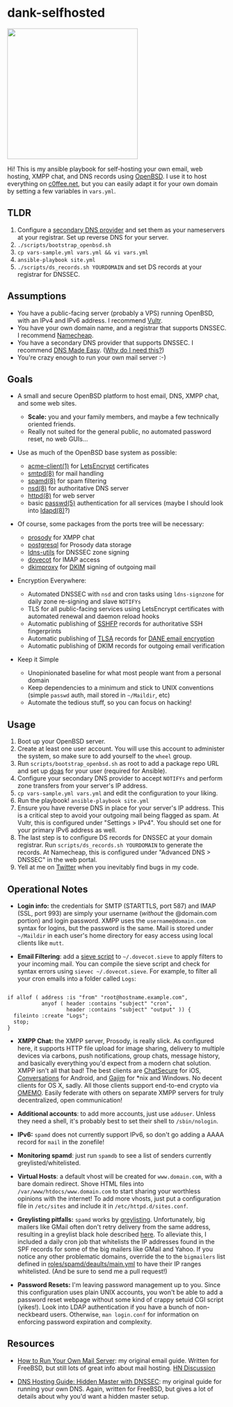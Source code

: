 # dank-selfhosted

<img src="https://i.imgur.com/A46hkpd.gif" width="300">

Hi! This is my ansible playbook for self-hosting your own email, web hosting, XMPP chat,
and DNS records using [OpenBSD](https://www.openbsd.org/). I use it to host everything on
[c0ffee.net](https://www.c0ffee.net), but you can easily adapt it for your own domain by
setting a few variables in `vars.yml`.

## TLDR

1. Configure a [secondary DNS provider](https://cp.dnsmadeeasy.com/u/122648) and set them as your nameservers at your registrar. Set up reverse DNS for your server.
2. `./scripts/bootstrap_openbsd.sh`
3. `cp vars-sample.yml vars.yml && vi vars.yml`
4. `ansible-playbook site.yml`
5. `./scripts/ds_records.sh YOURDOMAIN` and set DS records at your registrar for DNSSEC.

## Assumptions

- You have a public-facing server (probably a VPS) running OpenBSD, with an IPv4 and IPv6 address. I recommend [Vultr](https://www.vultr.com/?ref=6845125).
- You have your own domain name, and a registrar that supports DNSSEC. I recommend [Namecheap](https://affiliate.namecheap.com/?affId=108349).
- You have a secondary DNS provider that supports DNSSEC. I recommend [DNS Made Easy](https://cp.dnsmadeeasy.com/u/122648). ([Why do I need this?](https://www.c0ffee.net/blog/dns-hidden-master/))
- You're crazy enough to run your own mail server :-)

## Goals

- A small and secure OpenBSD platform to host email, DNS, XMPP chat, and some web sites.
    - **Scale:** you and your family members, and maybe a few technically oriented friends.
    - Really not suited for the general public, no automated password reset, no web GUIs...

- Use as much of the OpenBSD base system as possible:
    - [acme-client(1)](https://man.openbsd.org/acme-client.1) for [LetsEncrypt](https://letsencrypt.org/) certificates
    - [smtpd(8)](https://man.openbsd.org/smtpd.8) for mail handling
    - [spamd(8)](https://man.openbsd.org/spamd) for spam filtering
    - [nsd(8)](https://man.openbsd.org/nsd.8) for authoritative DNS server
    - [httpd(8)](https://man.openbsd.org/httpd.8) for web server
    - basic [passwd(5)](https://man.openbsd.org/passwd.5) authentication for all services (maybe I should look into [ldapd(8)](https://man.openbsd.org/ldapd.8)?)

- Of course, some packages from the ports tree will be necessary:
    - [prosody](http://prosody.im/) for XMPP chat
    - [postgresql](https://www.postgresql.org/) for Prosody data storage
    - [ldns-utils](https://www.nlnetlabs.nl/projects/ldns/about/) for DNSSEC zone signing
    - [dovecot](https://dovecot.org/) for IMAP access
    - [dkimproxy](http://dkimproxy.sourceforge.net/) for [DKIM](http://www.dkim.org/) signing of outgoing mail

- Encryption Everywhere:
    - Automated DNSSEC with `nsd` and cron tasks using `ldns-signzone` for daily zone re-signing and slave `NOTIFYs`
    - TLS for all public-facing services using LetsEncrypt certificates with automated renewal and daemon reload hooks
    - Automatic publishing of [SSHFP](https://tools.ietf.org/html/rfc4255) records for authoritative SSH fingerprints
    - Automatic publishing of [TLSA](https://tools.ietf.org/html/rfc6698) records for [DANE email encryption](https://halon.io/blog/what-is-dane/)
    - Automatic publishing of DKIM records for outgoing email verification

- Keep it Simple
    - Unopinionated baseline for what most people want from a personal domain
    - Keep dependencies to a minimum and stick to UNIX conventions (simple `passwd` auth, mail stored in `~/Maildir`, etc)
    - Automate the tedious stuff, so you can focus on hacking!

## Usage

1. Boot up your OpenBSD server.
2. Create at least one user account. You will use this account to administer the system, so make sure to add yourself to the `wheel` group.
3. Run `scripts/bootstrap_openbsd.sh` as root to add a package repo URL and set up [doas](http://man.openbsd.org/cgi-bin/man.cgi/OpenBSD-current/man1/doas.1) for your user (required for Ansible).
4. Configure your secondary DNS provider to accept `NOTIFYs` and perform zone transfers from your server's IP address.
5. `cp vars-sample.yml vars.yml` and edit the configuration to your liking.
6. Run the playbook! `ansible-playbook site.yml`
7. Ensure you have reverse DNS in place for your server's IP address. This is a critical step to avoid your outgoing mail being flagged as spam. At Vultr, this is configured under "Settings > IPv4". You should set one for your primary IPv6 address as well.
8. The last step is to configure DS records for DNSSEC at your domain registrar. Run `scripts/ds_records.sh YOURDOMAIN` to generate the records. At Namecheap, this is configured under "Advanced DNS > DNSSEC" in the web portal.
9. Yell at me on [Twitter](https://twitter.com/cullumsmith) when you inevitably find bugs in my code.

## Operational Notes

- **Login info:** the credentials for SMTP (STARTTLS, port 587) and IMAP (SSL, port 993) are simply your username (*without* the @domain.com portion) and login password. XMPP uses the `username@domain.com` syntax for logins, but the password is the same. Mail is stored under `~/Maildir` in each user's home directory for easy access using local clients like `mutt`.

- **Email Filtering**: add a [sieve script](https://wiki2.dovecot.org/Pigeonhole/Sieve/Examples) to `~/.dovecot.sieve` to apply filters to your incoming mail. You can compile the sieve script and check for syntax errors using `sievec ~/.dovecot.sieve`. For example, to filter all your cron emails into a folder called `Logs`:

````require ["regex", "fileinto", "imap4flags", "mailbox", "envelope", "variables"];

if allof ( address :is "from" "root@hostname.example.com",
           anyof ( header :contains "subject" "cron",
                   header :contains "subject" "output" )) {
  fileinto :create "Logs";
  stop;
}

````

- **XMPP Chat:** the XMPP server, Prosody, is really slick. As configured here, it supports HTTP file upload for image sharing, delivery to multiple devices via carbons, push notifications, group chats, message history, and basically everything you'd expect from a modern chat solution. XMPP isn't all that bad! The best clients are [ChatSecure](https://chatsecure.org/) for iOS, [Conversations](https://conversations.im/) for Android, and [Gajim](https://gajim.org/) for *nix and Windows. No decent clients for OS X, sadly. All those clients support end-to-end crypto via [OMEMO](https://conversations.im/omemo/). Easily federate with others on separate XMPP servers for truly decentralized, open communication!

- **Additional accounts**: to add more accounts, just use `adduser`. Unless they need a shell, it's probably best to set their shell to `/sbin/nologin`.

- **IPv6:** `spamd` does not currently support IPv6, so don't go adding a AAAA record for `mail` in the zonefile!

- **Monitoring spamd**: just run `spamdb` to see a list of senders currently greylisted/whitelisted.

- **Virtual Hosts**: a default vhost will be created for `www.domain.com`, with a bare domain redirect. Shove HTML files into `/var/www/htdocs/www.domain.com` to start sharing your worthless opinions with the internet! To add more vhosts, just put a configuration file in `/etc/sites` and include it in `/etc/httpd.d/sites.conf`.

- **Greylisting pitfalls:** `spamd` works by [greylisting](https://www.greylisting.org/). Unfortunately, big mailers like GMail often don't retry delivery from the same address, resulting in a greylist black hole described [here](https://poolp.org/posts/2018-01-08/spfwalk/). To alleviate this, I included a daily cron job that whitelists the IP addresses found in the SPF records for some of the big mailers like GMail and Yahoo. If you notice any other problematic domains, override the to the `bigmailers` list defined in [roles/spamd/deaults/main.yml](roles/spamd/defaults/main.yml) to have their IP ranges whitelisted. (And be sure to send me a pull request!)

- **Password Resets:** I'm leaving password management up to you. Since this configuration uses plain UNIX accounts, you won't be able to add a password reset webpage without some kind of crappy setuid CGI script (yikes!). Look into LDAP authentication if you have a bunch of non-neckbeard users. Otherwise, `man login.conf` for information on enforcing password expiration and complexity.

## Resources

- [How to Run Your Own Mail Server](https://www.c0ffee.net/blog/mail-server-guide/): my original email guide. Written for FreeBSD, but still lots of great info about mail hosting. [HN Discussion](https://news.ycombinator.com/item?id=16238937)

- [DNS Hosting Guide: Hidden Master with DNSSEC](https://www.c0ffee.net/blog/dns-hidden-master/): my original guide for running your own DNS. Again, written for FreeBSD, but gives a lot of details about why you'd want a hidden master setup.

